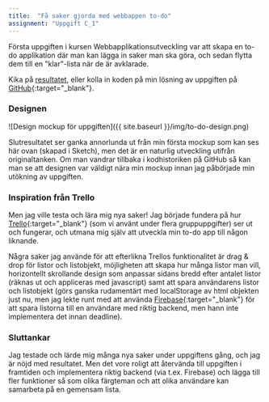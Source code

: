 ```yaml
---
title:  "Få saker gjorda med webbappen to-do"
assignment: "Uppgift C_1"
---
```


Första uppgiften i kursen Webbapplikationsutveckling var att skapa en to-do applikation där man kan lägga in saker man ska göra, och sedan flytta dem till en "klar"-lista när de är avklarade.<!--more-->

Kika på [resultatet](http://jarnehall.github.io/to-do), eller kolla in koden på min lösning av uppgiften på [GitHub](https://github.com/jarnehall/to-do){:target="_blank"}.

### Designen

![Design mockup för uppgiften]({{ site.baseurl }}/img/to-do-design.png)

Slutresultatet ser ganka annorlunda ut från min första mockup som kan ses här ovan (skapad i Sketch), men det är en naturlig utveckling utifrån originaltanken. Om man vandrar tillbaka i kodhistoriken på GitHub så kan man se att designen var väldigt nära min mockup innan jag påbörjade min utökning av uppgiften.

### Inspiration från Trello

Men jag ville testa och lära mig nya saker! Jag började fundera på hur [Trello](http://trello.com){:target="_blank"} (som vi använt under flera gruppuppgifter) ser ut och fungerar, och utmana mig själv att utveckla min to-do app till någon liknande.

Några saker jag använde för att efterlikna Trellos funktionalitet är drag & drop för listor och listobjekt, möjligheten att skapa hur många listor man vill, horizontellt skrollande design som anpassar sidans bredd efter antalet listor (räknas ut och appliceras med javascript) samt att spara användarens listor och listobjekt (görs ganska rudamentärt med localStorage av html objekten just nu, men jag lekte runt med att använda [Firebase](http://firebase.com){:target="_blank"} för att spara listorna till en användare med riktig backend, men hann inte implementera det innan deadline).

### Sluttankar

Jag testade och lärde mig många nya saker under uppgiftens gång, och jag är nöjd med resultatet. Men det vore roligt att återvända till uppgiften i framtiden och implementera riktig backend (via t.ex. Firebase) och lägga till fler funktioner så som olika färgteman och att olika användare kan samarbeta på en gemensam lista.
